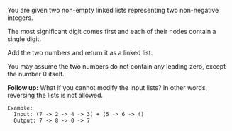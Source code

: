 You are given two non-empty linked lists representing two non-negative integers. 

The most significant digit comes first and each of their nodes contain a single digit. 

Add the two numbers and return it as a linked list.

You may assume the two numbers do not contain any leading zero, except the number 0 itself.

**Follow up:** 
  What if you cannot modify the input lists? In other words, reversing the lists is not allowed.

```
Example:
  Input: (7 -> 2 -> 4 -> 3) + (5 -> 6 -> 4)
  Output: 7 -> 8 -> 0 -> 7
```